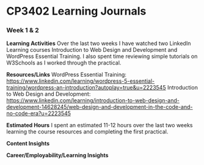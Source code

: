 # CP3402 Learning Journals
### **Week 1 & 2**


**Learning Activities**
Over the last two weeks I have watched two LinkedIn Learning courses Introduction to Web Design and Development and WordPress Essential Training. I also spent time reviewing simple tutorials on W3Schools as I worked through the practical.

**Resources/Links**
WordPress Essential Training: https://www.linkedin.com/learning/wordpress-5-essential-training/wordpress-an-introduction?autoplay=true&u=2223545
Introduction to Web Design and Development: https://www.linkedin.com/learning/introduction-to-web-design-and-development-14628245/web-design-and-development-in-the-code-and-no-code-era?u=2223545


**Estimated Hours**
I spent an estimated 11-12 hours over the last two weeks learning the course resources and completing the first practical.


**Content Insights**


**Career/Employability/Learning Insights**
